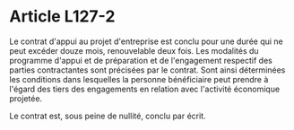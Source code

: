 # Article L127-2

Le contrat d'appui au projet d'entreprise est conclu pour une durée qui ne peut excéder douze mois, renouvelable deux fois. Les modalités du programme d'appui et de préparation et de l'engagement respectif des parties contractantes sont précisées par le contrat. Sont ainsi déterminées les conditions dans lesquelles la personne bénéficiaire peut prendre à l'égard des tiers des engagements en relation avec l'activité économique projetée.

Le contrat est, sous peine de nullité, conclu par écrit.
